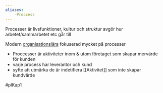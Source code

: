 ```yaml
---
aliases:
	-Proccess
---
```




Processer är livsfunktioner, kultur och struktur avgör hur arbetet/sammarbetet etc går till

Modern [organisationslära](Organisation) fokuserad mycket på processer

- Proccesser är aktiviteter inom & utom företaget som skapar mervärde för kunden    
- varje process har leverantör och kund
- syfte att utmärka de är indetifiera [[Aktivitet]] som inte skapar kundvärde

#plKap1